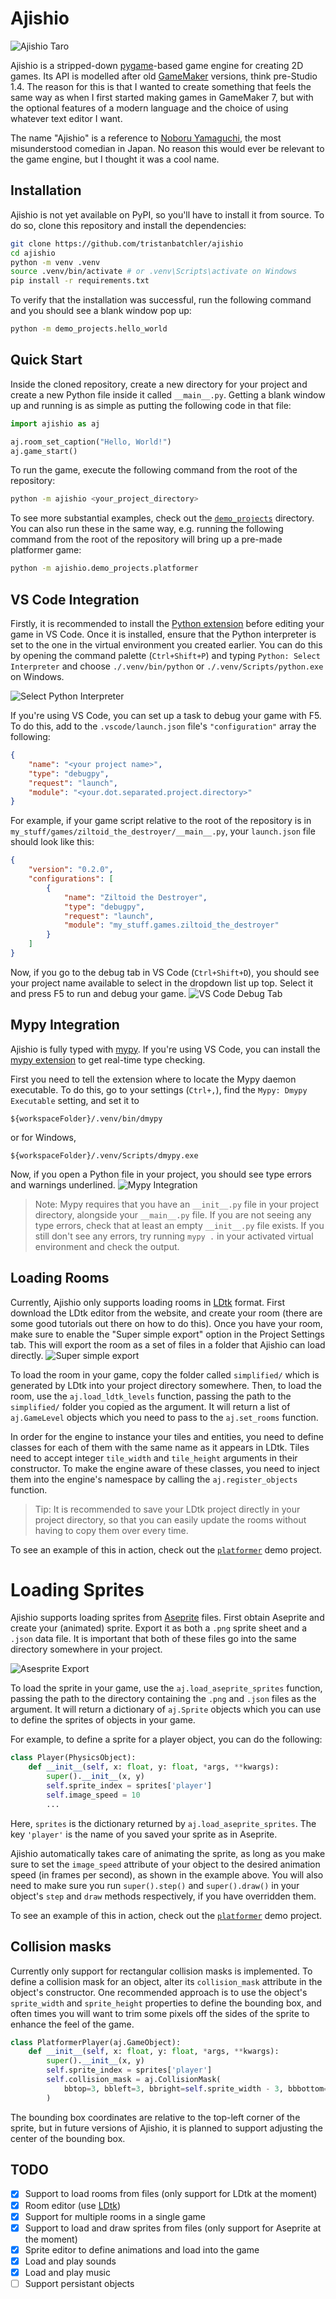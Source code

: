 # Ajishio

![Ajishio Taro](/.github/assets/ajishio_taro.png)

Ajishio is a stripped-down [pygame](https://www.pygame.org)-based game engine for creating 2D games. 
Its API is modelled after old [GameMaker](https://gamemaker.io) versions, think pre-Studio 1.4. The 
reason for this is that I wanted to create something that feels the same way as when I first started 
making games in GameMaker 7, but with the optional features of a modern language and the choice of 
using whatever text editor I want.

The name "Ajishio" is a reference to 
[Noboru Yamaguchi](https://cromartiehigh.fandom.com/wiki/Noboru_Yamaguchi), the most misunderstood 
comedian in Japan. No reason this would ever be relevant to the game engine, but I thought it was a 
cool name.

## Installation

Ajishio is not yet available on PyPI, so you'll have to install it from source. To do so, clone this 
repository and install the dependencies:

```bash
git clone https://github.com/tristanbatchler/ajishio
cd ajishio
python -m venv .venv
source .venv/bin/activate # or .venv\Scripts\activate on Windows
pip install -r requirements.txt
```

To verify that the installation was successful, run the following command and you should see a blank 
window pop up:

```bash
python -m demo_projects.hello_world
```

## Quick Start

Inside the cloned repository, create a new directory for your project and create a new Python file 
inside it called `__main__.py`. Getting a blank window up and running is as simple as putting the 
following code in that file:
```python
import ajishio as aj

aj.room_set_caption("Hello, World!")
aj.game_start()
```

To run the game, execute the following command from the root of the repository:
```bash
python -m ajishio <your_project_directory>
```

To see more substantial examples, check out the [`demo_projects`](/demo_projects/) directory. You can 
also run these in the same way, e.g. running the following command from the root of the repository 
will bring up a pre-made platformer game:
```bash
python -m ajishio.demo_projects.platformer
```

## VS Code Integration

Firstly, it is recommended to install the 
[Python extension](https://marketplace.visualstudio.com/items?itemName=ms-python.python) before 
editing your game in VS Code. Once it is installed, ensure that the Python interpreter is set to the 
one in the virtual environment you created earlier. You can do this by opening the command palette 
(`Ctrl+Shift+P`) and typing `Python: Select Interpreter` and choose `./.venv/bin/python` or 
`./.venv/Scripts/python.exe` on Windows.

![Select Python Interpreter](/.github/assets/select_python_interpreter.png)


If you're using VS Code, you can set up a task to debug your game with F5. To do this, add to the 
`.vscode/launch.json` file's `"configuration"` array the following:
```json
{
    "name": "<your project name>",
    "type": "debugpy",
    "request": "launch",
    "module": "<your.dot.separated.project.directory>"
}
```

For example, if your game script relative to the root of the repository is in 
`my_stuff/games/ziltoid_the_destroyer/__main__.py`, your `launch.json` file should look like this:
```json
{
    "version": "0.2.0",
    "configurations": [
        {
            "name": "Ziltoid the Destroyer",
            "type": "debugpy",
            "request": "launch",
            "module": "my_stuff.games.ziltoid_the_destroyer"
        }
    ]
}
```

Now, if you go to the debug tab in VS Code (`Ctrl+Shift+D`), you should see your project name 
available to select in the dropdown list up top. Select it and press F5 to run and debug your game.
![VS Code Debug Tab](/.github/assets/vscode_debug_tab.png)

## Mypy Integration

Ajishio is fully typed with [mypy](https://mypy.readthedocs.io). If you're using VS Code, you can 
install the [mypy extension](https://marketplace.visualstudio.com/items?itemName=matangover.mypy) to 
get real-time type checking. 

First you need to tell the extension where to locate the Mypy daemon executable. To do this, go to 
your settings (`Ctrl+,`), find the `Mypy: Dmypy Executable` setting, and set it to 
```
${workspaceFolder}/.venv/bin/dmypy
```
or for Windows,
```
${workspaceFolder}/.venv/Scripts/dmypy.exe
```

Now, if you open a Python file in your project, you should see type errors and warnings underlined.
![Mypy Integration](/.github/assets/mypy_integration.png)

> Note: Mypy requires that you have an `__init__.py` file in your project directory, alongside your 
> `__main__.py` file. If you are not seeing any type errors, check that at least an empty 
> `__init__.py` file exists. If you still don't see any errors, try running `mypy .` in your 
> activated virtual environment and check the output.

## Loading Rooms

Currently, Ajishio only supports loading rooms in [LDtk](https://ldtk.io) format. First download 
the LDtk editor from the website, and create your room (there are some good tutorials out there on 
how to do this). Once you have your room, make sure to enable the "Super simple export" option in 
the Project Settings tab. This will export the room as a set of files in a folder that Ajishio can 
load directly.
![Super simple export](/.github/assets/super_simple_export.png)

To load the room in your game, copy the folder called `simplified/` which is generated by LDtk into 
your project directory somewhere. Then, to load the room, use the `aj.load_ldtk_levels` function, 
passing the path to the `simplified/` folder you copied as the argument. It will return a list of 
`aj.GameLevel` objects which you need to pass to the `aj.set_rooms` function.

In order for the engine to instance your tiles and entities, you need to define classes for each of 
them with the same name as it appears in LDtk. Tiles need to accept integer `tile_width` and 
`tile_height` arguments in their constructor. To make the engine aware of these classes, you need to 
inject them into the engine's namespace by calling the `aj.register_objects` function.

> Tip: It is recommended to save your LDtk project directly in your project directory, so that you 
> can easily update the rooms without having to copy them over every time.

To see an example of this in action, check out the 
[`platformer`](/demo_projects/platformer/__main__.py) demo project.

# Loading Sprites

Ajishio supports loading sprites from [Aseprite](https://www.aseprite.org) files. First obtain 
Aseprite and create your (animated) sprite. Export it as both a `.png` sprite sheet and a `.json` 
data file. It is important that both of these files go into the same directory somewhere in your 
project.

![Asesprite Export](/.github/assets/aseprite_export.png)

To load the sprite in your game, use the `aj.load_aseprite_sprites` function, passing the path to 
the directory containing the `.png` and `.json` files as the argument. It will return a dictionary 
of `aj.Sprite` objects which you can use to define the sprites of objects in your game.

For example, to define a sprite for a player object, you can do the following:
```python
class Player(PhysicsObject):
    def __init__(self, x: float, y: float, *args, **kwargs):
        super().__init__(x, y)
        self.sprite_index = sprites['player']
        self.image_speed = 10
        ...
```

Here, `sprites` is the dictionary returned by `aj.load_aseprite_sprites`. The key `'player'` is the 
name of you saved your sprite as in Aseprite.

Ajishio automatically takes care of animating the sprite, as long as you make sure to set the 
`image_speed` attribute of your object to the desired animation speed (in frames per second), as 
shown in the example above. You will also need to make sure you run `super().step()` and 
`super().draw()` in your object's `step` and `draw` methods respectively, if you have overridden 
them.

To see an example of this in action, check out the 
[`platformer`](/demo_projects/platformer/__main__.py) demo project.

## Collision masks

Currently only support for rectangular collision masks is implemented. To define a collision mask 
for an object, alter its `collision_mask` attribute in the object's constructor. One 
recommended approach is to use the object's `sprite_width` and `sprite_height` properties to define 
the bounding box, and often times you will want to trim some pixels off the sides of the sprite to 
enhance the feel of the game.

```python
class PlatformerPlayer(aj.GameObject):
    def __init__(self, x: float, y: float, *args, **kwargs):
        super().__init__(x, y)
        self.sprite_index = sprites['player']
        self.collision_mask = aj.CollisionMask(
            bbtop=3, bbleft=3, bbright=self.sprite_width - 3, bbbottom=self.sprite_height
        )
```

The bounding box coordinates are relative to the top-left corner of the sprite, but in future 
versions of Ajishio, it is planned to support adjusting the center of the bounding box.

## TODO

- [x] Support to load rooms from files (only support for LDtk at the moment)
- [x] Room editor (use [LDtk](https://ldtk.io))
- [x] Support for multiple rooms in a single game
- [x] Support to load and draw sprites from files (only support for Aseprite at the moment)
- [x] Sprite editor to define animations and load into the game
- [x] Load and play sounds
- [x] Load and play music
- [ ] Support persistant objects
